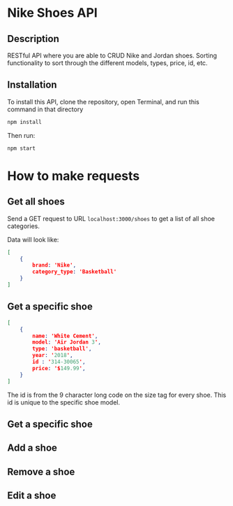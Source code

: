 # Nike Shoes API

## Description

 RESTful API where you are able to CRUD Nike and Jordan shoes. Sorting functionality to sort through the different models, types, price, id, etc.

## Installation

To install this API, clone the repository, open Terminal, and run this command in that directory

```bash
npm install
```

Then run:

```
npm start
```

# How to make requests

## Get all shoes

Send a GET request to URL `localhost:3000/shoes` to get a list of all shoe categories.

Data will look like:

```json
[
    {
        brand: 'Nike',
        category_type: 'Basketball'
    }
]
```

## Get a specific shoe

```json
[
    {
        name: 'White Cement',
        model: 'Air Jordan 3',
        type: 'basketball',
        year: '2018',
        id : '314-30065',
        price: '$149.99',
    }
]


```
The id is from the 9 character long code on the size tag for every shoe. This id is unique to the specific shoe model.

## Get a specific shoe

## Add a shoe

## Remove a shoe

## Edit a shoe